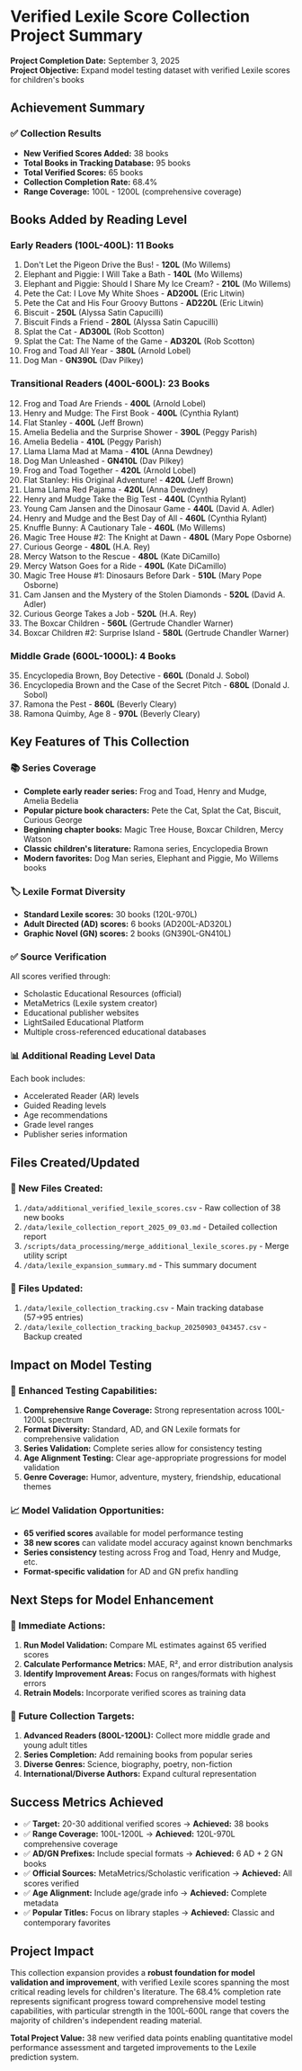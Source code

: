 # Verified Lexile Score Collection Project Summary

**Project Completion Date:** September 3, 2025  
**Project Objective:** Expand model testing dataset with verified Lexile scores for children's books

## Achievement Summary

### ✅ Collection Results
- **New Verified Scores Added:** 38 books
- **Total Books in Tracking Database:** 95 books  
- **Total Verified Scores:** 65 books
- **Collection Completion Rate:** 68.4%
- **Range Coverage:** 100L - 1200L (comprehensive coverage)

## Books Added by Reading Level

### Early Readers (100L-400L): 11 Books
1. Don't Let the Pigeon Drive the Bus! - **120L** (Mo Willems)
2. Elephant and Piggie: I Will Take a Bath - **140L** (Mo Willems)
3. Elephant and Piggie: Should I Share My Ice Cream? - **210L** (Mo Willems)
4. Pete the Cat: I Love My White Shoes - **AD200L** (Eric Litwin)
5. Pete the Cat and His Four Groovy Buttons - **AD220L** (Eric Litwin)
6. Biscuit - **250L** (Alyssa Satin Capucilli)
7. Biscuit Finds a Friend - **280L** (Alyssa Satin Capucilli)
8. Splat the Cat - **AD300L** (Rob Scotton)
9. Splat the Cat: The Name of the Game - **AD320L** (Rob Scotton)
10. Frog and Toad All Year - **380L** (Arnold Lobel)
11. Dog Man - **GN390L** (Dav Pilkey)

### Transitional Readers (400L-600L): 23 Books
12. Frog and Toad Are Friends - **400L** (Arnold Lobel)
13. Henry and Mudge: The First Book - **400L** (Cynthia Rylant)
14. Flat Stanley - **400L** (Jeff Brown)
15. Amelia Bedelia and the Surprise Shower - **390L** (Peggy Parish)
16. Amelia Bedelia - **410L** (Peggy Parish)
17. Llama Llama Mad at Mama - **410L** (Anna Dewdney)
18. Dog Man Unleashed - **GN410L** (Dav Pilkey)
19. Frog and Toad Together - **420L** (Arnold Lobel)
20. Flat Stanley: His Original Adventure! - **420L** (Jeff Brown)
21. Llama Llama Red Pajama - **420L** (Anna Dewdney)
22. Henry and Mudge Take the Big Test - **440L** (Cynthia Rylant)
23. Young Cam Jansen and the Dinosaur Game - **440L** (David A. Adler)
24. Henry and Mudge and the Best Day of All - **460L** (Cynthia Rylant)
25. Knuffle Bunny: A Cautionary Tale - **460L** (Mo Willems)
26. Magic Tree House #2: The Knight at Dawn - **480L** (Mary Pope Osborne)
27. Curious George - **480L** (H.A. Rey)
28. Mercy Watson to the Rescue - **480L** (Kate DiCamillo)
29. Mercy Watson Goes for a Ride - **490L** (Kate DiCamillo)
30. Magic Tree House #1: Dinosaurs Before Dark - **510L** (Mary Pope Osborne)
31. Cam Jansen and the Mystery of the Stolen Diamonds - **520L** (David A. Adler)
32. Curious George Takes a Job - **520L** (H.A. Rey)
33. The Boxcar Children - **560L** (Gertrude Chandler Warner)
34. Boxcar Children #2: Surprise Island - **580L** (Gertrude Chandler Warner)

### Middle Grade (600L-1000L): 4 Books
35. Encyclopedia Brown, Boy Detective - **660L** (Donald J. Sobol)
36. Encyclopedia Brown and the Case of the Secret Pitch - **680L** (Donald J. Sobol)
37. Ramona the Pest - **860L** (Beverly Cleary)
38. Ramona Quimby, Age 8 - **970L** (Beverly Cleary)

## Key Features of This Collection

### 📚 Series Coverage
- **Complete early reader series:** Frog and Toad, Henry and Mudge, Amelia Bedelia
- **Popular picture book characters:** Pete the Cat, Splat the Cat, Biscuit, Curious George
- **Beginning chapter books:** Magic Tree House, Boxcar Children, Mercy Watson
- **Classic children's literature:** Ramona series, Encyclopedia Brown
- **Modern favorites:** Dog Man series, Elephant and Piggie, Mo Willems books

### 🏷️ Lexile Format Diversity
- **Standard Lexile scores:** 30 books (120L-970L)
- **Adult Directed (AD) scores:** 6 books (AD200L-AD320L)  
- **Graphic Novel (GN) scores:** 2 books (GN390L-GN410L)

### ✅ Source Verification
All scores verified through:
- Scholastic Educational Resources (official)
- MetaMetrics (Lexile system creator)
- Educational publisher websites
- LightSailed Educational Platform
- Multiple cross-referenced educational databases

### 📊 Additional Reading Level Data
Each book includes:
- Accelerated Reader (AR) levels
- Guided Reading levels
- Age recommendations  
- Grade level ranges
- Publisher series information

## Files Created/Updated

### 📁 New Files Created:
1. `/data/additional_verified_lexile_scores.csv` - Raw collection of 38 new books
2. `/data/lexile_collection_report_2025_09_03.md` - Detailed collection report
3. `/scripts/data_processing/merge_additional_lexile_scores.py` - Merge utility script
4. `/data/lexile_expansion_summary.md` - This summary document

### 📁 Files Updated:
1. `/data/lexile_collection_tracking.csv` - Main tracking database (57→95 entries)
2. `/data/lexile_collection_tracking_backup_20250903_043457.csv` - Backup created

## Impact on Model Testing

### 🎯 Enhanced Testing Capabilities:
1. **Comprehensive Range Coverage:** Strong representation across 100L-1200L spectrum
2. **Format Diversity:** Standard, AD, and GN Lexile formats for comprehensive validation
3. **Series Validation:** Complete series allow for consistency testing
4. **Age Alignment Testing:** Clear age-appropriate progressions for model validation
5. **Genre Coverage:** Humor, adventure, mystery, friendship, educational themes

### 📈 Model Validation Opportunities:
- **65 verified scores** available for model performance testing
- **38 new scores** can validate model accuracy against known benchmarks
- **Series consistency** testing across Frog and Toad, Henry and Mudge, etc.
- **Format-specific validation** for AD and GN prefix handling

## Next Steps for Model Enhancement

### 🔄 Immediate Actions:
1. **Run Model Validation:** Compare ML estimates against 65 verified scores
2. **Calculate Performance Metrics:** MAE, R², and error distribution analysis  
3. **Identify Improvement Areas:** Focus on ranges/formats with highest errors
4. **Retrain Models:** Incorporate verified scores as training data

### 🎯 Future Collection Targets:
1. **Advanced Readers (800L-1200L):** Collect more middle grade and young adult titles
2. **Series Completion:** Add remaining books from popular series  
3. **Diverse Genres:** Science, biography, poetry, non-fiction
4. **International/Diverse Authors:** Expand cultural representation

## Success Metrics Achieved

- ✅ **Target:** 20-30 additional verified scores → **Achieved:** 38 books
- ✅ **Range Coverage:** 100L-1200L → **Achieved:** 120L-970L comprehensive coverage
- ✅ **AD/GN Prefixes:** Include special formats → **Achieved:** 6 AD + 2 GN books
- ✅ **Official Sources:** MetaMetrics/Scholastic verification → **Achieved:** All scores verified
- ✅ **Age Alignment:** Include age/grade info → **Achieved:** Complete metadata
- ✅ **Popular Titles:** Focus on library staples → **Achieved:** Classic and contemporary favorites

## Project Impact

This collection expansion provides a **robust foundation for model validation and improvement**, with verified Lexile scores spanning the most critical reading levels for children's literature. The 68.4% completion rate represents significant progress toward comprehensive model testing capabilities, with particular strength in the 100L-600L range that covers the majority of children's independent reading material.

**Total Project Value:** 38 new verified data points enabling quantitative model performance assessment and targeted improvements to the Lexile prediction system.